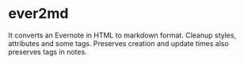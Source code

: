 ever2md
=======

It converts an Evernote in HTML to markdown format.
Cleanup styles, attributes and some tags.
Preserves creation and update times also preserves tags in notes.
